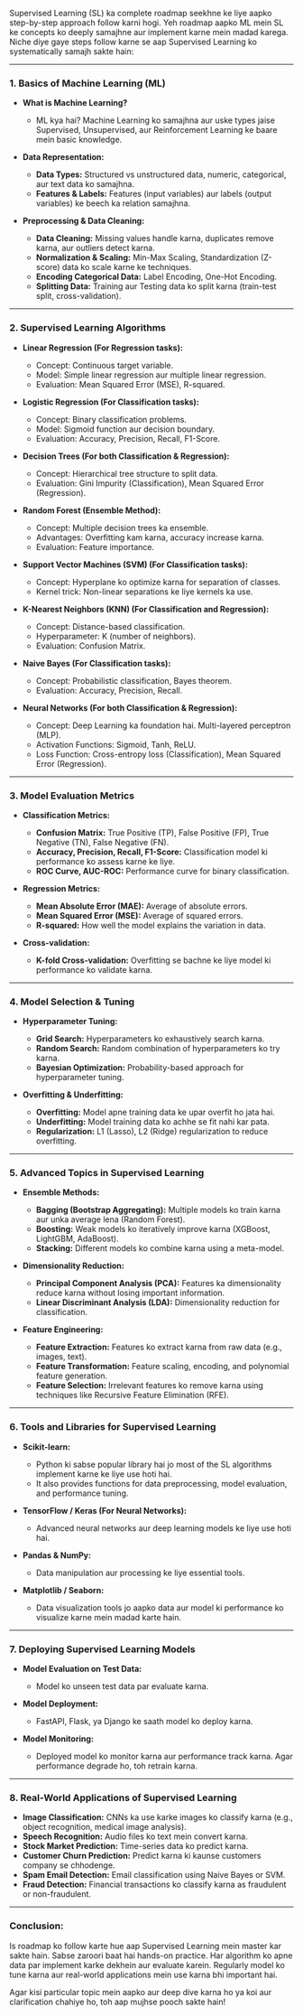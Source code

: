 Supervised Learning (SL) ka complete roadmap seekhne ke liye aapko step-by-step approach follow karni hogi. Yeh roadmap aapko ML mein SL ke concepts ko deeply samajhne aur implement karne mein madad karega. Niche diye gaye steps follow karne se aap Supervised Learning ko systematically samajh sakte hain:

---

### **1. Basics of Machine Learning (ML)**

- **What is Machine Learning?**
  - ML kya hai? Machine Learning ko samajhna aur uske types jaise Supervised, Unsupervised, aur Reinforcement Learning ke baare mein basic knowledge.
  
- **Data Representation:**
  - **Data Types:** Structured vs unstructured data, numeric, categorical, aur text data ko samajhna.
  - **Features & Labels:** Features (input variables) aur labels (output variables) ke beech ka relation samajhna.
  
- **Preprocessing & Data Cleaning:**
  - **Data Cleaning:** Missing values handle karna, duplicates remove karna, aur outliers detect karna.
  - **Normalization & Scaling:** Min-Max Scaling, Standardization (Z-score) data ko scale karne ke techniques.
  - **Encoding Categorical Data:** Label Encoding, One-Hot Encoding.
  - **Splitting Data:** Training aur Testing data ko split karna (train-test split, cross-validation).

---

### **2. Supervised Learning Algorithms**

- **Linear Regression (For Regression tasks):**
  - Concept: Continuous target variable.
  - Model: Simple linear regression aur multiple linear regression.
  - Evaluation: Mean Squared Error (MSE), R-squared.

- **Logistic Regression (For Classification tasks):**
  - Concept: Binary classification problems.
  - Model: Sigmoid function aur decision boundary.
  - Evaluation: Accuracy, Precision, Recall, F1-Score.

- **Decision Trees (For both Classification & Regression):**
  - Concept: Hierarchical tree structure to split data.
  - Evaluation: Gini Impurity (Classification), Mean Squared Error (Regression).

- **Random Forest (Ensemble Method):**
  - Concept: Multiple decision trees ka ensemble.
  - Advantages: Overfitting kam karna, accuracy increase karna.
  - Evaluation: Feature importance.

- **Support Vector Machines (SVM) (For Classification tasks):**
  - Concept: Hyperplane ko optimize karna for separation of classes.
  - Kernel trick: Non-linear separations ke liye kernels ka use.

- **K-Nearest Neighbors (KNN) (For Classification and Regression):**
  - Concept: Distance-based classification.
  - Hyperparameter: K (number of neighbors).
  - Evaluation: Confusion Matrix.

- **Naive Bayes (For Classification tasks):**
  - Concept: Probabilistic classification, Bayes theorem.
  - Evaluation: Accuracy, Precision, Recall.

- **Neural Networks (For both Classification & Regression):**
  - Concept: Deep Learning ka foundation hai. Multi-layered perceptron (MLP).
  - Activation Functions: Sigmoid, Tanh, ReLU.
  - Loss Function: Cross-entropy loss (Classification), Mean Squared Error (Regression).

---

### **3. Model Evaluation Metrics**

- **Classification Metrics:**
  - **Confusion Matrix:** True Positive (TP), False Positive (FP), True Negative (TN), False Negative (FN).
  - **Accuracy, Precision, Recall, F1-Score:** Classification model ki performance ko assess karne ke liye.
  - **ROC Curve, AUC-ROC:** Performance curve for binary classification.

- **Regression Metrics:**
  - **Mean Absolute Error (MAE):** Average of absolute errors.
  - **Mean Squared Error (MSE):** Average of squared errors.
  - **R-squared:** How well the model explains the variation in data.

- **Cross-validation:**
  - **K-fold Cross-validation:** Overfitting se bachne ke liye model ki performance ko validate karna.

---

### **4. Model Selection & Tuning**

- **Hyperparameter Tuning:**
  - **Grid Search:** Hyperparameters ko exhaustively search karna.
  - **Random Search:** Random combination of hyperparameters ko try karna.
  - **Bayesian Optimization:** Probability-based approach for hyperparameter tuning.
  
- **Overfitting & Underfitting:**
  - **Overfitting:** Model apne training data ke upar overfit ho jata hai.
  - **Underfitting:** Model training data ko achhe se fit nahi kar pata.
  - **Regularization:** L1 (Lasso), L2 (Ridge) regularization to reduce overfitting.

---

### **5. Advanced Topics in Supervised Learning**

- **Ensemble Methods:**
  - **Bagging (Bootstrap Aggregating):** Multiple models ko train karna aur unka average lena (Random Forest).
  - **Boosting:** Weak models ko iteratively improve karna (XGBoost, LightGBM, AdaBoost).
  - **Stacking:** Different models ko combine karna using a meta-model.

- **Dimensionality Reduction:**
  - **Principal Component Analysis (PCA):** Features ka dimensionality reduce karna without losing important information.
  - **Linear Discriminant Analysis (LDA):** Dimensionality reduction for classification.

- **Feature Engineering:**
  - **Feature Extraction:** Features ko extract karna from raw data (e.g., images, text).
  - **Feature Transformation:** Feature scaling, encoding, and polynomial feature generation.
  - **Feature Selection:** Irrelevant features ko remove karna using techniques like Recursive Feature Elimination (RFE).

---

### **6. Tools and Libraries for Supervised Learning**

- **Scikit-learn:**
  - Python ki sabse popular library hai jo most of the SL algorithms implement karne ke liye use hoti hai.
  - It also provides functions for data preprocessing, model evaluation, and performance tuning.
  
- **TensorFlow / Keras (For Neural Networks):**
  - Advanced neural networks aur deep learning models ke liye use hoti hai.
  
- **Pandas & NumPy:**
  - Data manipulation aur processing ke liye essential tools.
  
- **Matplotlib / Seaborn:**
  - Data visualization tools jo aapko data aur model ki performance ko visualize karne mein madad karte hain.

---

### **7. Deploying Supervised Learning Models**

- **Model Evaluation on Test Data:**
  - Model ko unseen test data par evaluate karna.
  
- **Model Deployment:**
  - FastAPI, Flask, ya Django ke saath model ko deploy karna.
  
- **Model Monitoring:**
  - Deployed model ko monitor karna aur performance track karna. Agar performance degrade ho, toh retrain karna.

---

### **8. Real-World Applications of Supervised Learning**

- **Image Classification:** CNNs ka use karke images ko classify karna (e.g., object recognition, medical image analysis).
- **Speech Recognition:** Audio files ko text mein convert karna.
- **Stock Market Prediction:** Time-series data ko predict karna.
- **Customer Churn Prediction:** Predict karna ki kaunse customers company se chhodenge.
- **Spam Email Detection:** Email classification using Naive Bayes or SVM.
- **Fraud Detection:** Financial transactions ko classify karna as fraudulent or non-fraudulent.

---

### **Conclusion:**
Is roadmap ko follow karte hue aap Supervised Learning mein master kar sakte hain. Sabse zaroori baat hai hands-on practice. Har algorithm ko apne data par implement karke dekhein aur evaluate karein. Regularly model ko tune karna aur real-world applications mein use karna bhi important hai.

Agar kisi particular topic mein aapko aur deep dive karna ho ya koi aur clarification chahiye ho, toh aap mujhse pooch sakte hain!